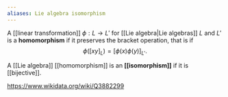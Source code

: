 ```yaml
---
aliases: Lie algebra isomorphism
---
```

A [[linear transformation]] $\phi:L \to L'$ for [[Lie algebra|Lie algebras]] $L$ and $L'$ is a **homomorphism** if it preserves the bracket operation, that is if $$\phi([xy]_L) = [\phi(x)\phi(y)]_{L'}.$$

A [[Lie algebra]] [[homomorphism]] is an **[[isomorphism]]** if it is [[bijective]].

https://www.wikidata.org/wiki/Q3882299